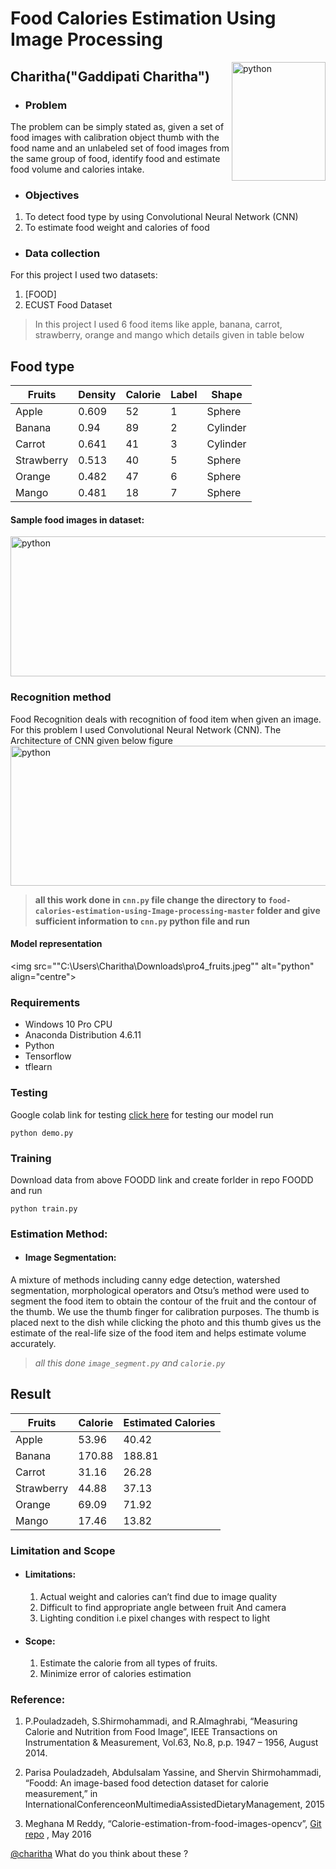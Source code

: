 
# Food Calories Estimation Using Image Processing
<img src="pro4_fruits.jpg" alt="python" width="150" height="190" align="right">

## Charitha("Gaddipati Charitha")

+ ###  Problem
 The problem can be simply stated as, given a set of food images with calibration object thumb with the food name and an unlabeled set of food images from the same group of food, identify food and estimate food volume and calories intake.
+ ### Objectives
 1.	To detect food type by using Convolutional Neural Network (CNN)
 2.	To estimate food weight and calories of food
 

+ ### Data collection
For this project I used two datasets:
1. [FOOD]
2. ECUST Food Dataset 
>In this project I used 6 food items like apple, banana, carrot, strawberry, orange and mango which details given in table below
  
  
## Food type

 | Fruits    | Density | Calorie| Label |	Shape |
 | -------   | ------- | ------ | ----- | --------|
 | Apple     |  0.609  |   52   |   1   | Sphere  | 
 | Banana    |  0.94   |   89   |   2   | Cylinder|
 | Carrot    |  0.641  |   41   |   3   | Cylinder|
 | Strawberry|  0.513  |   40   |   5   | Sphere  |
 | Orange    |  0.482  |   47   |   6   | Sphere  |
 | Mango     |  0.481  |   18   |   7   | Sphere  |




#### Sample food images in dataset:

<img src="" alt="python" width="615" height="224" align="centre">


### Recognition method
Food Recognition deals with recognition of food item when given an image. For this problem I used Convolutional Neural Network (CNN). The Architecture of  CNN given below figure 
<img src="" alt="python" width="615" height="224" align="centre">
> **all this work done in ```cnn.py``` file
change the directory to ```food-calories-estimation-using-Image-processing-master``` folder and give sufficient information to ```cnn.py``` python file and run**

#### Model representation
<img src=""C:\Users\Charitha\Downloads\pro4_fruits.jpeg"" alt="python" align="centre">

### Requirements
+ Windows 10 Pro CPU 
+ Anaconda Distribution 4.6.11
+ Python
+ Tensorflow 
+ tflearn


### Testing
Google colab link for testing [click here](https://colab.research.google.com/drive/1dRVXXVfX5vQ0Re1kW_yX4zwJBNzSezoa?usp=sharing)
for testing our model run
```
python demo.py
```

### Training
Download data from above FOODD link and create forlder in repo FOODD and run
```
python train.py
```

### Estimation Method:
+ #### Image Segmentation:
A mixture of methods including canny edge detection, watershed segmentation, morphological operators and Otsu’s method were used to segment the food item to obtain the contour of the fruit and the contour of the thumb. We use the thumb finger for calibration purposes. The thumb is placed next to the dish while clicking the photo and this thumb gives us the estimate of the real-life size of the food item and helps estimate volume accurately.
> *all this done ```image_segment.py``` and ```calorie.py```*



## Result

 | Fruits     | Calorie | Estimated Calories|
 | -------    | ------- | -----------------| 
 | Apple      |  53.96  |   40.42          |
 | Banana     |  170.88 |   188.81         |  
 | Carrot     |  31.16  |   26.28          |       |
 | Strawberry |  44.88  |   37.13          |  
 | Orange     |  69.09  |   71.92          |
 | Mango      |  17.46  |   13.82            |


### Limitation and Scope
+ #### Limitations:
    1.	Actual weight and calories can’t find due to image quality
    2.	Difficult to find appropriate angle between fruit And camera
    3. Lighting condition i.e pixel changes with respect to light
    
+ #### Scope:
    1.	Estimate the calorie from all types of fruits.
    2.	Minimize error of calories estimation
    
### Reference:
   1. P.Pouladzadeh, S.Shirmohammadi, and R.Almaghrabi, “Measuring Calorie and Nutrition from Food Image”, IEEE Transactions on Instrumentation & Measurement, Vol.63, No.8, p.p. 1947 – 1956, August 2014.

   2. Parisa Pouladzadeh, Abdulsalam Yassine, and Shervin Shirmohammadi, “Foodd: An image-based food detection dataset for calorie measurement,” in InternationalConferenceonMultimediaAssistedDietaryManagement, 2015

   3. Meghana M Reddy, “Calorie-estimation-from-food-images-opencv”, [Git repo](https://github.com/meghanamreddy/Calorie-estimation-from-food-images-OpenCV) , May 2016




<a href="https://www.linkedin.com/in/gaddipati-charitha-18694b25a?utm_source=share&utm_campaign=share_via&utm_content=profile&utm_medium=android_app">@charitha</a> What do you think about these ?
